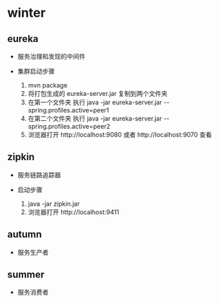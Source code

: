 # winter

## eureka

- 服务治理和发现的中间件

- 集群启动步骤   
   
   1. mvn package
   2. 将打包生成的 eureka-server.jar 复制到两个文件夹  
   3. 在第一个文件夹 执行 java -jar eureka-server.jar --spring.profiles.active=peer1
   4. 在第二个文件夹 执行 java -jar eureka-server.jar --spring.profiles.active=peer2
   5. 浏览器打开 http://localhost:9080 或者 http://localhost:9070 查看

## zipkin

- 服务链路追踪器

- 启动步骤

   1. java -jar zipkin.jar
   2. 浏览器打开 http://localhost:9411

## autumn

- 服务生产者

## summer

- 服务消费者

